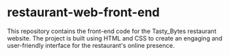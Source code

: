 # restaurant-web-front-end
This repository contains the front-end code for the Tasty_Bytes restaurant website. The project is built using HTML and CSS to create an engaging and user-friendly interface for the restaurant's online presence.
